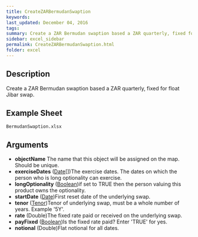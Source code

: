 ```yaml
---
title: CreateZARBermudanSwaption
keywords:
last_updated: December 04, 2016
tags:
summary: Create a ZAR Bermudan swaption based a ZAR quarterly, fixed for float Jibar swap.
sidebar: excel_sidebar
permalink: CreateZARBermudanSwaption.html
folder: excel
---
```


## Description
Create a ZAR Bermudan swaption based a ZAR quarterly, fixed for float Jibar swap.

<!--HUMAN EDIT START-->

<!--## Details-->

<!--HUMAN EDIT END-->

## Example Sheet

    BermudanSwaption.xlsx

## Arguments

* **objectName** The name that this object will be assigned on the map.  Should be unique.
* **exerciseDates** ([Date](Date.html)[])The exercise dates.  The dates on which the person who is long optionality can exercise.
* **longOptionality** ([Boolean](Boolean.html))if set to TRUE then the person valuing this product owns the optionality.
* **startDate** ([Date](Date.html))First reset date of the underlying swap.
* **tenor** ([Tenor](Tenor.html))Tenor of underlying swap, must be a whole number of years.  Example '5Y'.
* **rate** (Double)The fixed rate paid or received on the underlying swap.
* **payFixed** ([Boolean](Boolean.html))Is the fixed rate paid? Enter 'TRUE' for yes.
* **notional** (Double)Flat notional for all dates.

<!--HUMAN EDIT START-->

<!--## Validation-->

<!--HUMAN EDIT END-->

